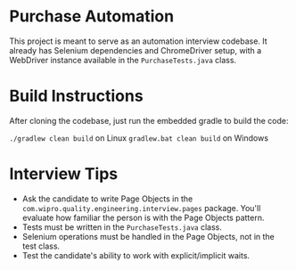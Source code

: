# Purchase Automation
This project is meant to serve as an automation interview codebase. It already has Selenium dependencies and ChromeDriver setup, with a WebDriver instance available in the `PurchaseTests.java` class.

# Build Instructions
After cloning the codebase, just run the embedded gradle to build the code:

`./gradlew clean build` on Linux
`gradlew.bat clean build` on Windows

# Interview Tips
* Ask the candidate to write Page Objects in the `com.wipro.quality.engineering.interview.pages` package. You'll evaluate how familiar the person is with the Page Objects pattern.
* Tests must be written in the `PurchaseTests.java` class.
* Selenium operations must be handled in the Page Objects, not in the test class.
* Test the candidate's ability to work with explicit/implicit waits.
